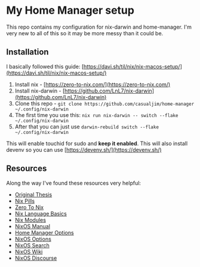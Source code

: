 # My Home Manager setup

This repo contains my configuration for nix-darwin and home-manager.  I'm very new to all of this so it may be more messy than it could be.

## Installation

I basically followed this guide: [https://davi.sh/til/nix/nix-macos-setup/](https://davi.sh/til/nix/nix-macos-setup/)

1. Install nix - [https://zero-to-nix.com/](https://zero-to-nix.com/)
2. Install nix-darwin - [https://github.com/LnL7/nix-darwin](https://github.com/LnL7/nix-darwin)
3. Clone this repo - `git clone https://github.com/casualjim/home-manager ~/.config/nix-darwin`
4. The first time you use this: `nix run nix-darwin -- switch --flake ~/.config/nix-darwin`
5. After that you can just use `darwin-rebuild switch --flake ~/.config/nix-darwin`

This will enable touchid for sudo and **keep it enabled**.
This will also install devenv so you can use [https://devenv.sh/](https://devenv.sh/)

## Resources

Along the way I've found these resources very helpful:

* [Original Thesis](https://edolstra.github.io/pubs/phd-thesis.pdf)
* [Nix Pills](https://nixos.org/guides/nix-pills/)
* [Zero To Nix](https://zero-to-nix.com/)
* [Nix Language Basics](https://nix.dev/tutorials/nix-language)
* [Nix Modules](https://nixos.wiki/wiki/NixOS_modules)
* [NixOS Manual](https://nixos.org/manual/nixos/stable/)
* [Home Manager Options](https://github.com/nix-community/home-manager/blob/master/doc/options.md)
* [NixOS Options](https://nixos.org/manual/nixos/stable/options.html)
* [NixOS Search](https://search.nixos.org/)
* [NixOS Wiki](https://nixos.wiki/wiki/Home)
* [NixOS Discourse](https://discourse.nixos.org/)
